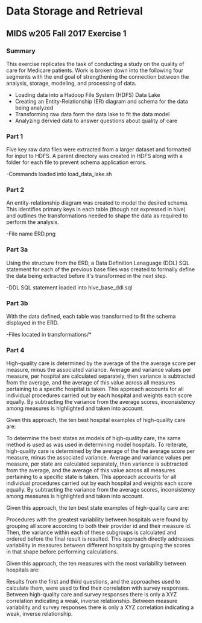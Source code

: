 # Data Storage and Retrieval
## MIDS w205 Fall 2017 Exercise 1

### Summary
This exercise replicates the task of conducting a study on the quality of care for Medicare patients. Work is broken down into the following four segments with the end goal of strengthening the connection between the analysis, storage, modeling, and processing of data. 

- Loading data into a Hadoop File System (HDFS) Data Lake
- Creating an Entity-Relationship (ER) diagram and schema for the data being analyzed
- Transforming raw data form the data lake to fit the data model
- Analyzing dervied data to answer questions about quality of care

### Part 1
Five key raw data files were extracted from a larger dataset and formatted for input to HDFS. A parent directory was created in HDFS along with a folder for each file to prevent schema application errors. 

-Commands loaded into load_data_lake.sh

### Part 2
An entity-relationship diagram was created to model the desired schema. This identifies primary keys in each table (though not expressed in hive) and outlines the transformations needed to shape the data as required to perform the analysis. 

-File name ERD.png

### Part 3a
Using the structure from the ERD, a Data Definition Lanaguage (DDL) SQL statement for each of the previous base files was created to formally define the data being extracted before it's transformed in the next step.

-DDL SQL statement loaded into hive_base_ddl.sql

### Part 3b
With the data defined, each table was transformed to fit the schema displayed in the ERD.

-Files located in transformations/*

### Part 4


High-quality care is determined by the average of the the average score per measure, minus the associated variance. Average and variance values per measure, per hospital are calculated separately, then  variance is subtracted from the average, and the average of this value across all measures pertaining to a specific hospital is taken. This approach accounts for all individual procedures carried out by each hospital and weights each score equally. By subtracting the variance from the average scores, inconsistency among measures is highlighted and taken into account.

Given this approach, the ten best hospital examples of high-quality care are:

To determine the best states as models of high-quality care, the same method is used as was used in determining model hospitals. To reiterate, high-quality care is determined by the average of the the average score per measure, minus the associated variance. Average and variance values per measure, per state are calculated separately, then  variance is subtracted from the average, and the average of this value across all measures pertaining to a specific state is taken. This approach accounts for all individual procedures carried out by each hospital and weights each score equally. By subtracting the variance from the average scores, inconsistency among measures is highlighted and taken into account.

Given this approach, the ten best state examples of high-quality care are:

Procedures with the greatest variability between hospitals were found by grouping all score according to both their provider id and their measure id. Then, the variance within each of these subgroups is calculated and ordered before the final result is resulted. This approach directly addresses variability in measures between different hospitals by grouping the scores in that shape before performing calculations.

Given this approach, the ten measures with the most variability between hospitals are:

Results from the first and third questions, and the approaches used to calculate them, were used to find their correlation with survey responses. Between high-quality care and survey responses there is only a XYZ correlation indicating a weak, inverse relationship. Between measure variability and survey responses there is only a XYZ correlation indicating a weak, inverse relationship.
